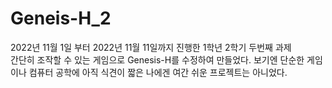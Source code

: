 # Geneis-H_2
2022년 11월 1일 부터 2022년 11월 11일까지 진행한 1학년 2학기 두번째 과제</br>
간단히 조작할 수 있는 게임으로 Genesis-H를 수정하여 만들었다.
보기엔 단순한 게임이나 컴퓨터 공학에 아직 식견이 짧은 나에겐 여간 쉬운 프로젝트는 아니었다.</br>
